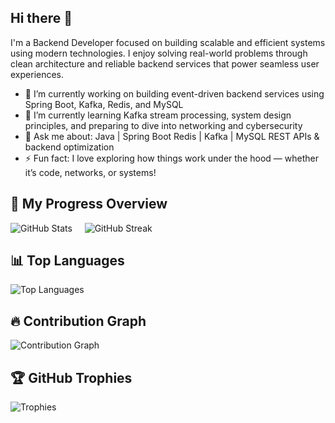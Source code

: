 ## Hi there 👋

I'm a Backend Developer focused on building scalable and efficient systems using modern technologies. I enjoy solving real-world problems through clean architecture and reliable backend services that power seamless user experiences.

- 🔭 I’m currently working on building event-driven backend services using Spring Boot, Kafka, Redis, and MySQL
- 🌱 I’m currently learning Kafka stream processing, system design principles, and preparing to dive into networking and cybersecurity
- 💬 Ask me about:
  Java | Spring Boot
  Redis | Kafka | MySQL
  REST APIs & backend optimization
- ⚡ Fun fact: I love exploring how things work under the hood — whether it’s code, networks, or systems!

## 🚀 My Progress Overview

![GitHub Stats](https://github-readme-stats.vercel.app/api?username=Prince-Bknd&show_icons=true&hide_title=true&count_private=true&include_all_commits=true&theme=tokyonight)
&nbsp; &nbsp;
![GitHub Streak](https://github-readme-streak-stats.herokuapp.com/?user=Prince-Bknd&theme=tokyonight)

## 📊 Top Languages
![Top Languages](https://github-readme-stats.vercel.app/api/top-langs/?username=Prince-Bknd&layout=compact&theme=tokyonight)

## 🔥 Contribution Graph
![Contribution Graph](https://github-readme-activity-graph.vercel.app/graph?username=Prince-Bknd&theme=tokyo-night)

## 🏆 GitHub Trophies
![Trophies](https://github-profile-trophy.vercel.app/?username=Prince-Bknd&theme=darkhub&column=4&margin-w=15&margin-h=15)

